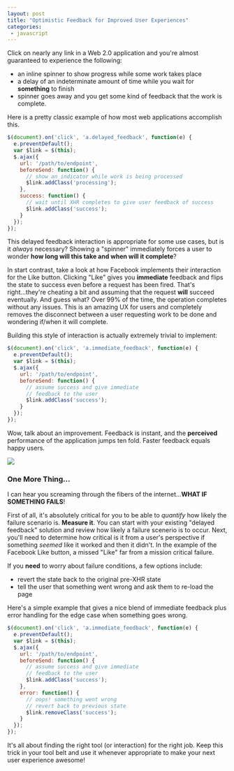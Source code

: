 ```yaml
---
layout: post
title: "Optimistic Feedback for Improved User Experiences"
categories:
 - javascript
---
```


Click on nearly any link in a Web 2.0 application and you're almost guaranteed to experience the following:

* an inline spinner to show progress while some work takes place
* a delay of an indeterminate amount of time while you wait for **something** to finish
* spinner goes away and you get some kind of feedback that the work is complete.

Here is a pretty classic example of how most web applications accomplish this.

```javascript
$(document).on('click', 'a.delayed_feedback', function(e) {
  e.preventDefault();
  var $link = $(this);
  $.ajax({
    url: '/path/to/endpoint',
    beforeSend: function() {
      // show an indicator while work is being processed
      $link.addClass('processing');
    },
    success: function() {
      // wait until XHR completes to give user feedback of success
      $link.addClass('success');
    }
  });
});
```

This delayed feedback interaction is appropriate for some use cases, but is it *always* necessary?  Showing a "spinner" immediately forces a user to wonder **how long will this take and when will it complete**?

In start contrast, take a look at how Facebook implements their interaction for the Like button.  Clicking "Like" gives you **immediate** feedback and flips the state to success even before a request has been fired.  That's right...they're cheating a bit and assuming that the request **will** succeed eventually.  And guess what?  Over 99% of the time, the operation completes without any issues.  This is an amazing UX for users and completely removes the disconnect between a user requesting work to be done and wondering if/when it will complete.

Building this style of interaction is actually extremely trivial to implement:

```javascript
$(document).on('click', 'a.immediate_feedback', function(e) {
  e.preventDefault();
  var $link = $(this);
  $.ajax({
    url: '/path/to/endpoint',
    beforeSend: function() {
      // assume success and give immediate
      // feedback to the user
      $link.addClass('success');
    }
  });
});
```

Wow, talk about an improvement.  Feedback is instant, and the **perceived** performance of the application jumps ten fold.  Faster feedback equals happy users.

![](http://farm6.staticflickr.com/5017/5428693024_f2c76f1d00.jpg)


### One More Thing...

I can hear you screaming through the fibers of the internet...**WHAT IF SOMETHING FAILS**!

First of all, it's absolutely critical for you to be able to *quantify* how likely the failure scenario is.  **Measure it**.  You can start with your existing "delayed feedback" solution and review how likely a failure scenerio is to occur.  Next, you'll need to determine how critical is it from a user's perspective if something *seemed* like it worked and then it didn't.  In the example of the Facebook Like button, a missed "Like" far from a mission critical failure.

If you **need** to worry about failure conditions, a few options include:

* revert the state back to the original pre-XHR state
* tell the user that something went wrong and ask them to re-load the page

Here's a simple example that gives a nice blend of immediate feedback plus error handling for the edge case when something goes wrong.

```javascript
$(document).on('click', 'a.immediate_feedback', function(e) {
  e.preventDefault();
  var $link = $(this);
  $.ajax({
    url: '/path/to/endpoint',
    beforeSend: function() {
      // assume success and give immediate
      // feedback to the user
      $link.addClass('success');
    },
    error: function() {
      // oops! something went wrong
      // revert back to previous state
      $link.removeClass('success');
    }
  });
});
```

It's all about finding the right tool (or interaction) for the right job.  Keep this trick in your tool belt and use it whenever appropriate to make your next user experience awesome!